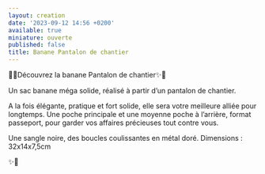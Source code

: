```yaml
---
layout: creation
date: '2023-09-12 14:56 +0200'
available: true
miniature: ouverte
published: false
title: Banane Pantalon de chantier
---
```


🌸✨Découvrez la banane Pantalon de chantier✨🌸

Un sac banane méga solide, réalisé à partir d’un pantalon de chantier.

A la fois élégante, pratique et fort solide, elle sera votre meilleure alliée pour longtemps.
Une poche principale et une moyenne poche à l’arrière, format passeport, pour garder vos affaires précieuses tout contre vous.

Une sangle noire, des boucles coulissantes en métal doré.
Dimensions : 32x14x7,5cm
 
✨🌸
